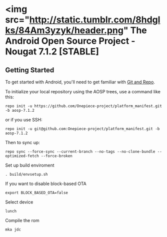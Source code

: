 <img src="http://static.tumblr.com/8hdglks/84Am3yzyk/header.png"
The Android Open Source Project - Nougat 7.1.2 [STABLE]
===========

Getting Started
---------------

To get started with Android, you'll need to get familiar with [Git and Repo](http://source.android.com/source/using-repo.html).

To initialize your local repository using the AOSP trees, use a command like this:

    repo init -u https://github.com/Onepiece-project/platform_manifest.git -b aosp-7.1.2

or if you use SSH:

    repo init -u git@github.com:Onepiece-project/platform_manifest.git -b aosp-7.1.2


Then to sync up:

    repo sync --force-sync --current-branch --no-tags --no-clone-bundle --optimized-fetch --force-broken

Set up build enviroment

    . build/envsetup.sh

If you want to disable block-based OTA

    export BLOCK_BASED_OTA=false

Select device

    lunch

Compile the rom

    mka jdc
